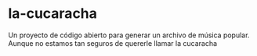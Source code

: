 # la-cucaracha
Un proyecto de código abierto para generar un archivo de música popular.
Aunque no estamos tan seguros de quererle llamar la cucaracha
